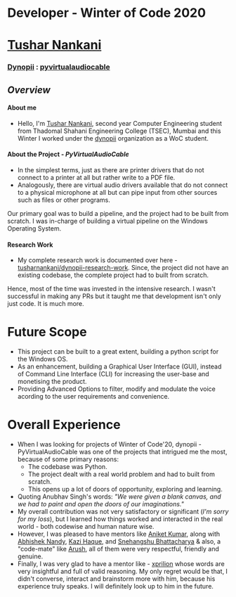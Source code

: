 # Developer - Winter of Code 2020

# [Tushar Nankani](https://github.com/tusharnankani)

### [Dynopii](https://dynopii.com/) : [pyvirtualaudiocable](https://github.com/dynopii/pyvirtualaudiocable)

## *Overview*

#### About me

- Hello, I'm [Tushar Nankani](https://www.linkedin.com/in/tusharnankani/), second year Computer Engineering student from Thadomal Shahani Engineering College (TSEC), Mumbai and this Winter I worked under the [dynopii](https://dynopii.com/) organization as a WoC student.

#### About the Project - *PyVirtualAudioCable*

- In the simplest terms, just as there are printer drivers that do not connect to a printer at all but rather write to a PDF file.
- Analogously, there are virtual audio drivers available that do not connect to a physical microphone at all but can pipe input from other sources such as files or other programs.

Our primary goal was to build a pipeline, and the project had to be built from scratch. I was in-charge of building a virtual pipeline on the Windows Operating System.

#### Research Work

- My complete research work is documented over here - [tusharnankani/dynopii-research-work](https://github.com/tusharnankani/dynopii-research-work). Since, the project did not have an existing codebase, the complete project had to built from scratch.

Hence, most of the time was invested in the intensive research. I wasn't successful in making any PRs but it taught me that development isn't only just code. It is much more.

# Future Scope

- This project can be built to a great extent, building a python script for the Windows OS.
- As an enhancement, building a Graphical User Interface (GUI), instead of Command Line Interface (CLI) for increasing the user-base and monetising the product.
- Providing Advanced Options to filter, modify and modulate the voice acording to the user requirements and convenience.

# Overall Experience

- When I was looking for projects of Winter of Code'20, dynopii - PyVirtualAudioCable was one of the projects that intrigued me the most, because of some primary reasons:
  - The codebase was Python.
  - The project dealt with a real world problem and had to built from scratch.
  - This opens up a lot of doors of opportunity, exploring and learning.
- Quoting Anubhav Singh's words: *"We were given a blank canvas, and we had to paint and open the doors of our imaginations."*
- My overall contribution was not very satisfactory or significant (*I'm sorry for my loss*), but I learned how things worked and interacted in the real world - both codewise and human nature wise.
- However, I was pleased to have mentors like [Aniket Kumar](https://github.com/ani4aniket), along with [Abhishek Nandy](https://github.com/abhilegend), [Kazi Haque](https://github.com/kazi92), and [Snehangshu Bhattacharya](https://github.com/forkbomb-666) & also, a "code-mate" like [Arush](https://github.com/arushsharma24), all of them were very respectful, friendly and genuine.
- Finally, I was very glad to have a mentor like - [xprilion](https://github.com/xprilion/) whose words are very insightful and full of valid reasoning. My only regret would be that, I didn't converse, interact and brainstorm more with him, because his experience truly speaks. I will definitely look up to him in the future.

